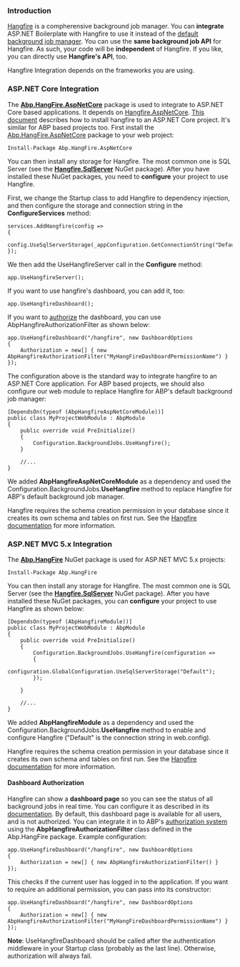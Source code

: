 ### Introduction

[Hangfire](http://hangfire.io/) is a compherensive background job
manager. You can **integrate** ASP.NET Boilerplate with Hangfire to use
it instead of the [default background job
manager](/Pages/Documents/Background-Jobs-And-Workers). You can use the
**same background job API** for Hangfire. As such, your code will be
**independent** of Hangfire. If you like, you can directly use
**Hangfire's API**, too.

Hangfire Integration depends on the frameworks you are using.

### ASP.NET Core Integration

The [**Abp.HangFire.AspNetCore**](https://www.nuget.org/packages/Abp.HangFire.AspNetCore)
package is used to integrate to ASP.NET Core based applications. It
depends on
[Hangfire.AspNetCore](https://www.nuget.org/packages/Hangfire.AspNetCore/).
[This
document](https://www.hangfire.io/blog/2016/07/16/hangfire-1.6.0.html)
describes how to install hangfire to an ASP.NET Core project. It's similar
for ABP based projects too. First install the
[Abp.HangFire.AspNetCore](https://www.nuget.org/packages/Abp.HangFire.AspNetCore)
package to your web project:

    Install-Package Abp.HangFire.AspNetCore

You can then install any storage for Hangfire. The most common one is SQL
Server (see the
[**Hangfire.SqlServer**](https://www.nuget.org/packages/Hangfire.SqlServer)
NuGet package). After you have installed these NuGet packages, you need to
**configure** your project to use Hangfire.

First, we change the Startup class to add Hangfire to dependency
injection, and then configure the storage and connection string in the
**ConfigureServices** method:

    services.AddHangfire(config =>
    {
        config.UseSqlServerStorage(_appConfiguration.GetConnectionString("Default"));
    });

We then add the UseHangfireServer call in the **Configure** method:

    app.UseHangfireServer();

If you want to use hangfire's dashboard, you can add it, too:

    app.UseHangfireDashboard();

If you want to [authorize](Authorization.md) the dashboard, you can
use AbpHangfireAuthorizationFilter as shown below:

    app.UseHangfireDashboard("/hangfire", new DashboardOptions
    {
        Authorization = new[] { new AbpHangfireAuthorizationFilter("MyHangFireDashboardPermissionName") }
    });

The configuration above is the standard way to integrate hangfire to an
ASP.NET Core application. For ABP based projects, we should also
configure our web module to replace Hangfire for ABP's default
background job manager:

    [DependsOn(typeof (AbpHangfireAspNetCoreModule))]
    public class MyProjectWebModule : AbpModule
    {
        public override void PreInitialize()
        {
            Configuration.BackgroundJobs.UseHangfire();             
        }

        //...
    }

We added **AbpHangfireAspNetCoreModule** as a dependency and used the
Configuration.BackgroundJobs.**UseHangfire** method to replace Hangfire
for ABP's default background job manager.

Hangfire requires the schema creation permission in your database since it
creates its own schema and tables on first run. See the [Hangfire
documentation](http://docs.hangfire.io/en/latest/) for more information.

### ASP.NET MVC 5.x Integration

The [**Abp.HangFire**](https://www.nuget.org/packages/Abp.HangFire) NuGet
package is used for ASP.NET MVC 5.x projects:

    Install-Package Abp.HangFire

You can then install any storage for Hangfire. The most common one is SQL
Server (see the
[**Hangfire.SqlServer**](https://www.nuget.org/packages/Hangfire.SqlServer)
NuGet package). After you have installed these NuGet packages, you can
**configure** your project to use Hangfire as shown below:

    [DependsOn(typeof (AbpHangfireModule))]
    public class MyProjectWebModule : AbpModule
    {
        public override void PreInitialize()
        {
            Configuration.BackgroundJobs.UseHangfire(configuration =>
            {
                configuration.GlobalConfiguration.UseSqlServerStorage("Default");
            });
                    
        }

        //...
    }

We added **AbpHangfireModule** as a dependency and used the
Configuration.BackgroundJobs.**UseHangfire** method to enable and
configure Hangfire ("Default" is the connection string in web.config).

Hangfire requires the schema creation permission in your database since it
creates its own schema and tables on first run. See the [Hangfire
documentation](http://docs.hangfire.io/en/latest/) for more information.

#### Dashboard Authorization

Hangfire can show a **dashboard page** so you can see the status of all background
jobs in real time. You can configure it as described in its
[documentation](http://docs.hangfire.io/en/latest/configuration/using-dashboard.html).
By default, this dashboard page is available for all users, and is not
authorized. You can integrate it in to ABP's [authorization
system](Authorization.md) using the **AbpHangfireAuthorizationFilter**
class defined in the Abp.HangFire package. Example configuration:

    app.UseHangfireDashboard("/hangfire", new DashboardOptions
    {
        Authorization = new[] { new AbpHangfireAuthorizationFilter() }
    });

This checks if the current user has logged in to the application. If you
want to require an additional permission, you can pass into its
constructor:

    app.UseHangfireDashboard("/hangfire", new DashboardOptions
    {
        Authorization = new[] { new AbpHangfireAuthorizationFilter("MyHangFireDashboardPermissionName") }
    });

**Note**: UseHangfireDashboard should be called after the authentication
middleware in your Startup class (probably as the last line). Otherwise,
authorization will always fail.
